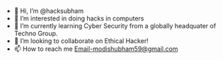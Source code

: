 - 👋 Hi, I’m @hacksubham
- 👀 I’m interested in doing hacks in computers
- 🌱 I’m currently learning Cyber Security from a globally headquater of Techno Group.
- 💞️ I’m looking to collaborate on Ethical Hacker!
- 📫 How to reach me 
Email-modishubham59@gmail.com

<!---
hacksubham/hacksubham is a ✨ special ✨ repository because its `README.md` (this file) appears on your GitHub profile.
You can click the Preview link to take a look at your changes.
--->
